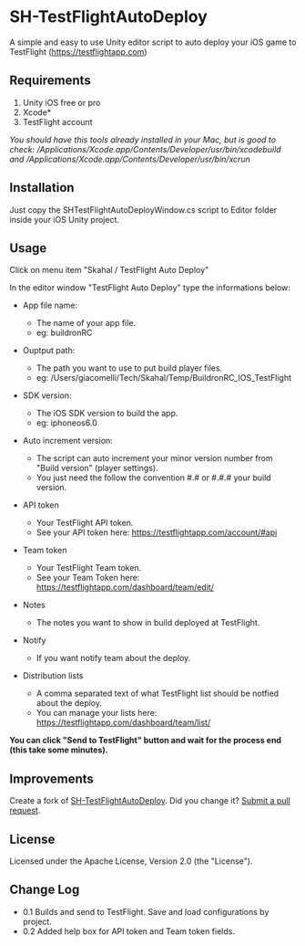 SH-TestFlightAutoDeploy
=======================

A simple and easy to use Unity editor script to auto deploy your iOS game to TestFlight (https://testflightapp.com)

Requirements
-------
1. Unity iOS free or pro
2. Xcode*
3. TestFlight account


*You should have this tools already installed in your Mac, but is good to check:
/Applications/Xcode.app/Contents/Developer/usr/bin/xcodebuild and 
/Applications/Xcode.app/Contents/Developer/usr/bin/xcrun*


Installation
-------
Just copy the SHTestFlightAutoDeployWindow.cs script to Editor folder inside your iOS Unity project.

Usage
-------
Click on menu item "Skahal / TestFlight Auto Deploy"

In the editor window "TestFlight Auto Deploy" type the informations below:

* App file name:
	* The name of your app file. 
	* eg: buildronRC

* Ouptput path:
	* The path you want to use to put build player files.
	* eg: /Users/giacomelli/Tech/Skahal/Temp/BuildronRC_IOS_TestFlight

* SDK version:
	* The iOS SDK version to build the app.
	* eg: iphoneos6.0

* Auto increment version:
	* The script can auto increment your minor version number from "Build version" (player settings). 
	* You just need the follow the convention #.# or #.#.# your build version.

* API token
	* Your TestFlight API token.
	* See your API token here: https://testflightapp.com/account/#api

* Team token
	* Your TestFlight Team token.
	* See your Team Token here: https://testflightapp.com/dashboard/team/edit/

* Notes
	* The notes you want to show in build deployed at TestFlight.

* Notify
	* If you want notify team about the deploy.

* Distribution lists
	* A comma separated text of what TestFlight list should be notfied about the deploy.
	* You can manage your lists here: https://testflightapp.com/dashboard/team/list/


**You can click "Send to TestFlight" button and wait for the process end (this take some minutes).**


Improvements
------
Create a fork of <a href="fork_select">SH-TestFlightAutoDeploy</a>. Did you change it? <a href="pull/new/master">Submit a pull request</a>.

License
------
Licensed under the Apache License, Version 2.0 (the "License").

Change Log
------
* 0.1 Builds and send to TestFlight. Save and load configurations by project.
* 0.2 Added help box for API token and Team token fields.
